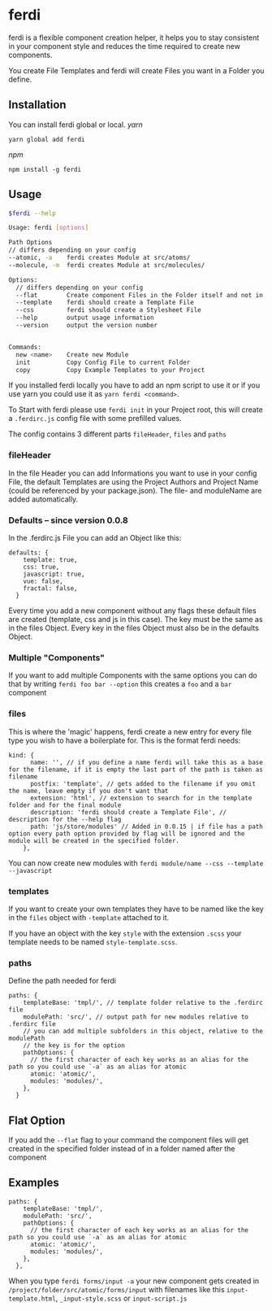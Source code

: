 # ferdi

ferdi is a flexible component creation helper, it helps you to stay consistent in your component style and reduces the time required to create new components.

You create File Templates and ferdi will create Files you want in a Folder you define.

## Installation

You can install ferdi global or local.
_yarn_

```
yarn global add ferdi
```

_npm_

```
npm install -g ferdi
```

## Usage

```bash
$ferdi --help

Usage: ferdi [options]

Path Options
// differs depending on your config
--atomic, -a    ferdi creates Module at src/atoms/
--molecule, -m  ferdi creates Module at src/molecules/

Options:
  // differs depending on your config
  --flat        Create component Files in the Folder itself and not in a component named subfolder
  --template    ferdi should create a Template File
  --css         ferdi should create a Stylesheet File
  --help        output usage information
  --version     output the version number


Commands:
  new <name>    Create new Module
  init          Copy Config File to current Folder
  copy          Copy Example Templates to your Project
```

If you installed ferdi locally you have to add an npm script to use it or if you use yarn you could use it as `yarn ferdi <command>`.

To Start with ferdi please use `ferdi init` in your Project root, this will create a `.ferdirc.js` config file with some prefilled values.

The config contains 3 different parts `fileHeader`, `files` and `paths`

### fileHeader

In the file Header you can add Informations you want to use in your config File, the default Templates are using the Project Authors and Project Name (could be referenced by your package.json).
The file- and moduleName are added automatically.

### Defaults – since version 0.0.8

In the .ferdirc.js File you can add an Object like this:

```
defaults: {
    template: true,
    css: true,
    javascript: true,
    vue: false,
    fractal: false,
  }
```

Every time you add a new component without any flags these default files are created (template, css and js in this case). The key must be the same as in the files Object.
Every key in the files Object must also be in the defaults Object.

### Multiple "Components"
If you want to add multiple Components with the same options you can do that by writing `ferdi foo bar --option` this creates a `foo` and a `bar` component

### files

This is where the 'magic' happens, ferdi create a new entry for every file type you wish to have a boilerplate for.
This is the format ferdi needs:

```
kind: {
      name: '', // if you define a name ferdi will take this as a base for the filename, if it is empty the last part of the path is taken as filename
      postfix: 'template', // gets added to the filename if you omit the name, leave empty if you don't want that
      extension: 'html', // extension to search for in the template folder and for the final module
      description: 'ferdi should create a Template File', // description for the --help flag
      path: 'js/store/modules' // Added in 0.0.15 | if file has a path option every path option provided by flag will be ignored and the module will be created in the specified folder. 
    },
```

You can now create new modules with `ferdi module/name --css --template --javascript`

### templates

If you want to create your own templates they have to be named like the key in the `files` object with `-template` attached to it.

If you have an object with the key `style` with the extension `.scss` your template needs to be named `style-template.scss`.

### paths

Define the path needed for ferdi

```
paths: {
    templateBase: 'tmpl/', // template folder relative to the .ferdirc file
    modulePath: 'src/', // output path for new modules relative to .ferdirc file
    // you can add multiple subfolders in this object, relative to the modulePath
    // the key is for the option
    pathOptions: {
      // the first character of each key works as an alias for the path so you could use `-a` as an alias for atomic
      atomic: 'atomic/',
      modules: 'modules/',
    },
  }
```

## Flat Option

If you add the `--flat` flag to your command the component files will get created in the specified folder instead of in a folder named after the component

## Examples

```
paths: {
    templateBase: 'tmpl/',
    modulePath: 'src/',
    pathOptions: {
      // the first character of each key works as an alias for the path so you could use `-a` as an alias for atomic
      atomic: 'atomic/',
      modules: 'modules/',
    },
  },
```

When you type `ferdi forms/input -a` your new component gets created in `/project/folder/src/atomic/forms/input` with filenames like this `input-template.html`, `_input-style.scss` or `input-script.js`
